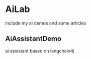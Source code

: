 # AiLab
include my ai demos and some articles

## AiAssistantDemo
ai assistant based on langchain4j
